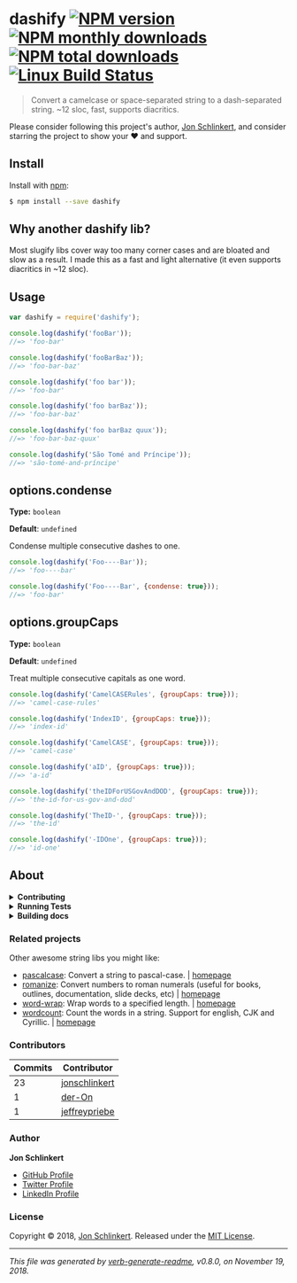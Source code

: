 # dashify [![NPM version](https://img.shields.io/npm/v/dashify.svg?style=flat)](https://www.npmjs.com/package/dashify) [![NPM monthly downloads](https://img.shields.io/npm/dm/dashify.svg?style=flat)](https://npmjs.org/package/dashify) [![NPM total downloads](https://img.shields.io/npm/dt/dashify.svg?style=flat)](https://npmjs.org/package/dashify) [![Linux Build Status](https://img.shields.io/travis/jonschlinkert/dashify.svg?style=flat&label=Travis)](https://travis-ci.org/jonschlinkert/dashify)

> Convert a camelcase or space-separated string to a dash-separated string. ~12 sloc, fast, supports diacritics.

Please consider following this project's author, [Jon Schlinkert](https://github.com/jonschlinkert), and consider starring the project to show your :heart: and support.

## Install

Install with [npm](https://www.npmjs.com/):

```sh
$ npm install --save dashify
```

## Why another dashify lib?

Most slugify libs cover way too many corner cases and are bloated and slow as a result. I made this as a fast and light alternative (it even supports diacritics in ~12 sloc).

## Usage

```js
var dashify = require('dashify');

console.log(dashify('fooBar'));
//=> 'foo-bar'

console.log(dashify('fooBarBaz'));
//=> 'foo-bar-baz'

console.log(dashify('foo bar'));
//=> 'foo-bar'

console.log(dashify('foo barBaz'));
//=> 'foo-bar-baz'

console.log(dashify('foo barBaz quux'));
//=> 'foo-bar-baz-quux'

console.log(dashify('São Tomé and Príncipe'));
//=> 'são-tomé-and-príncipe'
```

## options.condense

**Type:** `boolean`

**Default**: `undefined`

Condense multiple consecutive dashes to one.

```js
console.log(dashify('Foo----Bar'));
//=> 'foo----bar'

console.log(dashify('Foo----Bar', {condense: true}));
//=> 'foo-bar'
```

## options.groupCaps

**Type:** `boolean`

**Default**: `undefined`

Treat multiple consecutive capitals as one word.

```js
console.log(dashify('CamelCASERules', {groupCaps: true}));
//=> 'camel-case-rules'

console.log(dashify('IndexID', {groupCaps: true}));
//=> 'index-id'

console.log(dashify('CamelCASE', {groupCaps: true}));
//=> 'camel-case'

console.log(dashify('aID', {groupCaps: true}));
//=> 'a-id'

console.log(dashify('theIDForUSGovAndDOD', {groupCaps: true}));
//=> 'the-id-for-us-gov-and-dod'

console.log(dashify('TheID-', {groupCaps: true}));
//=> 'the-id'

console.log(dashify('-IDOne', {groupCaps: true}));
//=> 'id-one'
```

## About

<details>
<summary><strong>Contributing</strong></summary>

Pull requests and stars are always welcome. For bugs and feature requests, [please create an issue](../../issues/new).

</details>

<details>
<summary><strong>Running Tests</strong></summary>

Running and reviewing unit tests is a great way to get familiarized with a library and its API. You can install dependencies and run tests with the following command:

```sh
$ npm install && npm test
```

</details>

<details>
<summary><strong>Building docs</strong></summary>

_(This project's readme.md is generated by [verb](https://github.com/verbose/verb-generate-readme), please don't edit the readme directly. Any changes to the readme must be made in the [.verb.md](.verb.md) readme template.)_

To generate the readme, run the following command:

```sh
$ npm install -g verbose/verb#dev verb-generate-readme && verb
```

</details>

### Related projects

Other awesome string libs you might like:

* [pascalcase](https://www.npmjs.com/package/pascalcase): Convert a string to pascal-case. | [homepage](https://github.com/jonschlinkert/pascalcase "Convert a string to pascal-case.")
* [romanize](https://www.npmjs.com/package/romanize): Convert numbers to roman numerals (useful for books, outlines, documentation, slide decks, etc) | [homepage](https://github.com/jonschlinkert/romanize "Convert numbers to roman numerals (useful for books, outlines, documentation, slide decks, etc)")
* [word-wrap](https://www.npmjs.com/package/word-wrap): Wrap words to a specified length. | [homepage](https://github.com/jonschlinkert/word-wrap "Wrap words to a specified length.")
* [wordcount](https://www.npmjs.com/package/wordcount): Count the words in a string. Support for english, CJK and Cyrillic. | [homepage](https://github.com/jonschlinkert/wordcount "Count the words in a string. Support for english, CJK and Cyrillic.")

### Contributors

| **Commits** | **Contributor** |  
| --- | --- |  
| 23 | [jonschlinkert](https://github.com/jonschlinkert) |  
| 1  | [der-On](https://github.com/der-On) |  
| 1  | [jeffreypriebe](https://github.com/jeffreypriebe) |  

### Author

**Jon Schlinkert**

* [GitHub Profile](https://github.com/jonschlinkert)
* [Twitter Profile](https://twitter.com/jonschlinkert)
* [LinkedIn Profile](https://linkedin.com/in/jonschlinkert)

### License

Copyright © 2018, [Jon Schlinkert](https://github.com/jonschlinkert).
Released under the [MIT License](LICENSE).

***

_This file was generated by [verb-generate-readme](https://github.com/verbose/verb-generate-readme), v0.8.0, on November 19, 2018._
